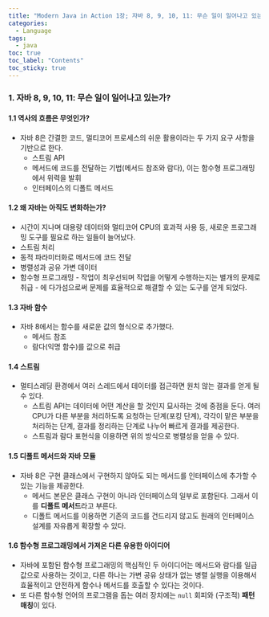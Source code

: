 ```yaml
---
title: "Modern Java in Action 1장; 자바 8, 9, 10, 11: 무슨 일이 일어나고 있는가?"
categories:
  - Language
tags:
  - java
toc: true
toc_label: "Contents"
toc_sticky: true
---
```


### 1. 자바 8, 9, 10, 11: 무슨 일이 일어나고 있는가?

#### 1.1 역사의 흐름은 무엇인가?
* 자바 8은 간결한 코드, 멀티코어 프로세스의 쉬운 활용이라는 두 가지 요구 사항을 기반으로 한다.
    * 스트림 API
    * 메서드에 코드를 전달하는 기법(메서드 참조와 람다), 이는 함수형 프로그래밍에서 위력을 발휘
    * 인터페이스의 디폴트 메서드

#### 1.2 왜 자바는 아직도 변화하는가?
* 시간이 지나며 대용량 데이터와 멀티코어 CPU의 효과적 사용 등, 새로운 프로그래밍 도구를 필요로 하는 일들이 늘어났다.
* 스트림 처리
* 동적 파라미터화로 메서드에 코드 전달
* 병렬성과 공유 가변 데이터
* 함수형 프로그래밍 - 작업이 최우선되며 작업을 어떻게 수행하는지는 별개의 문제로 취급 - 에 다가섬으로써 문제를 효율적으로 해결할 수 있는 도구를 얻게 되었다.

#### 1.3 자바 함수
* 자바 8에서는 함수를 새로운 값의 형식으로 추가했다.
    * 메서드 참조
    * 람다(익명 함수)를 값으로 취급

#### 1.4 스트림
* 멀티스레딩 환경에서 여러 스레드에서 데이터를 접근하면 원치 않는 결과를 얻게 될 수 있다.
  * 스트림 API는 데이터에 어떤 계산을 할 것인지 묘사하는 것에 중점을 
  둔다. 여러 CPU가 다른 부분을 처리하도록 요청하는 단계(포킹 단계), 각각이 맡은 부분을 처리하는 단계, 결과를 정리하는 단계로 나누어 빠르게 결과를 제공한다.
  * 스트림과 람다 표현식을 이용하면 위의 방식으로 병렬성을 얻을 수 있다.

#### 1.5 디폴트 메서드와 자바 모듈
* 자바 8은 구현 클래스에서 구현하지 않아도 되는 메서드를 인터페이스에 추가할 수 있는 기능을 제공한다.
  * 메서드 본문은 클래스 구현이 아니라 인터페이스의 일부로 포함된다. 그래서 이를 **디폴트 메서드**라고 부른다.
  * 디폴트 메서드를 이용하면 기존의 코드를 건드리지 않고도 원래의 인터페이스 설계를 자유롭게 확장할 수 있다.

#### 1.6 함수형 프로그래밍에서 가져온 다른 유용한 아이디어
* 자바에 포함된 함수형 프로그래밍의 핵심적인 두 아이디어는 메서드와 람다를 일급값으로 사용하는 것이고, 다른 하나는 가변 공유 상태가 없는 병렬 실행을 이용해서 효율적이고 안전하게 함수나 메서드를 호출할 수 있다는 것이다.
* 또 다른 함수형 언어의 프로그램을 돕는 여러 장치에는 `null` 회피와 (구조적) **패턴 매칭**이 있다.